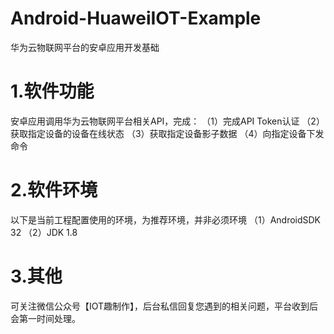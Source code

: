 # Android-HuaweiIOT-Example
华为云物联网平台的安卓应用开发基础

# 1.软件功能
 安卓应用调用华为云物联网平台相关API，完成：
 （1）完成API Token认证
 （2）获取指定设备的设备在线状态
 （3）获取指定设备影子数据
 （4）向指定设备下发命令
# 2.软件环境
 以下是当前工程配置使用的环境，为推荐环境，并非必须环境
 （1）AndroidSDK 32
 （2）JDK 1.8
# 3.其他
  可关注微信公众号【IOT趣制作】，后台私信回复您遇到的相关问题，平台收到后会第一时间处理。


